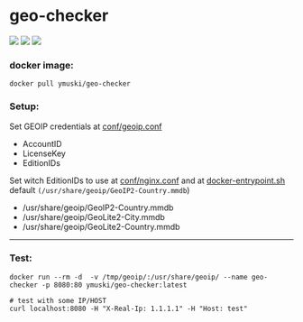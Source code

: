 # geo-checker
[![](https://img.shields.io/docker/cloud/build/ymuski/geo-checker?style=flat-square)](https://hub.docker.com/r/ymuski/geo-checker)
[![](https://img.shields.io/docker/cloud/automated/ymuski/geo-checker?style=flat-square)](https://hub.docker.com/r/ymuski/geo-checker)
[![](https://img.shields.io/docker/pulls/ymuski/geo-checker?style=flat-square)](https://hub.docker.com/r/ymuski/geo-checker)

### docker image:
```shell
docker pull ymuski/geo-checker
```

### Setup:
Set GEOIP credentials at [conf/geoip.conf](conf/geoip.conf)
 - AccountID
 - LicenseKey
 - EditionIDs

 Set witch EditionIDs to use at [conf/nginx.conf](conf/nginx.conf) and at [docker-entrypoint.sh](docker-entrypoint.sh) default `(/usr/share/geoip/GeoIP2-Country.mmdb`)
  - /usr/share/geoip/GeoIP2-Country.mmdb
  - /usr/share/geoip/GeoLite2-City.mmdb
  - /usr/share/geoip/GeoLite2-Country.mmdb

---
### Test:
```shell
docker run --rm -d  -v /tmp/geoip/:/usr/share/geoip/ --name geo-checker -p 8080:80 ymuski/geo-checker:latest

# test with some IP/HOST
curl localhost:8080 -H "X-Real-Ip: 1.1.1.1" -H "Host: test"
```
